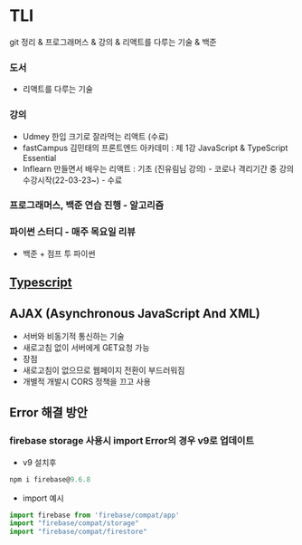 # TLI

git 정리 & 프로그래머스 & 강의 & 리액트를 다루는 기술 & 백준


### 도서
 * 리액트를 다루는 기술

### 강의
 * Udmey 한입 크기로 잘라먹는 리액트 (수료)
 * fastCampus 김민태의 프론트엔드 아카데미 : 제 1강 JavaScript & TypeScript Essential
 * Inflearn 만들면서 배우는 리액트 : 기초 (진유림님 강의) - 코로나 격리기간 중 강의 수강시작(22-03-23~) - 수료

### 프로그래머스, 백준 연습 진행 - 알고리즘 
 
### 파이썬 스터디 - 매주 목요일 리뷰
 * 백준 + 점프 투 파이썬
 
## [Typescript](./Typescript)

## AJAX (Asynchronous JavaScript And XML)
 * 서버와 비동기적 통신하는 기술
 * 새로고침 없이 서버에게 GET요청 가능
 * 장점
  * 새로고침이 없으므로 웹페이지 전환이 부드러워짐
 * 개별적 개발시 CORS 정책을 끄고 사용

## Error 해결 방안

### firebase storage 사용시 import Error의 경우 v9로 업데이트 
 * v9 설치후
 ```javascript
 npm i firebase@9.6.8
 ```
 * import 예시 
```javascript
import firebase from 'firebase/compat/app'
import "firebase/compat/storage"
import "firebase/compat/firestore"
```
